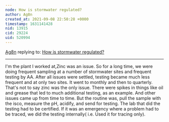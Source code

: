 ```yaml
---
node: How is stormwater regulated? 
author: Ag8n
created_at: 2021-09-08 22:50:28 +0000
timestamp: 1631141428
nid: 13915
cid: 29224
uid: 520994
---
```




[Ag8n](../profile/Ag8n) replying to: [How is stormwater regulated? ](../notes/stevie/02-09-2017/how-is-stormwater-regulated)

----
I'm the plant I worked at,Zinc was an issue.  So for a long time, we were doing frequent sampling at a number of stormwater sites and frequent testing by AA.  After all issues were settled, testing became much less frequent and at only two sites.  It went to monthly and then to quarterly.  That's not to say zinc was the only issue.   There were spikes in things like oil and grease that led to much additional testing, as an example.  And other issues came up from time to time.  But the routine was, pull the sample with the isco, measure the pH, acidify, and send for testing.  The lab that did the testing had to be certified.  If it was an emergency where a problem had to be traced, we did the testing internally( i.e. Used it for tracing only).